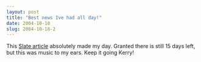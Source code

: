 ```yaml
---
layout: post
title: "Best news Ive had all day!"
date: 2004-10-18
slug: 2004-10-18-2
---
```


This  [Slate article](http://slate.msn.com/id/2108322/)  absolutely made my day.  Granted there is still 15 days left, but this was music to my ears.  Keep it going Kerry!

